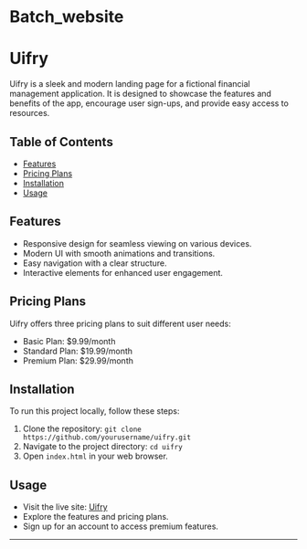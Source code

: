 # Batch_website


# Uifry

Uifry is a sleek and modern landing page for a fictional financial management application. It is designed to showcase the features and benefits of the app, encourage user sign-ups, and provide easy access to resources.

## Table of Contents

- [Features](#features)
- [Pricing Plans](#pricing-plans)
- [Installation](#installation)
- [Usage](#usage)

## Features

- Responsive design for seamless viewing on various devices.
- Modern UI with smooth animations and transitions.
- Easy navigation with a clear structure.
- Interactive elements for enhanced user engagement.

## Pricing Plans

Uifry offers three pricing plans to suit different user needs:

- Basic Plan: $9.99/month
- Standard Plan: $19.99/month
- Premium Plan: $29.99/month

## Installation

To run this project locally, follow these steps:

1. Clone the repository: `git clone https://github.com/yourusername/uifry.git`
2. Navigate to the project directory: `cd uifry`
3. Open `index.html` in your web browser.

## Usage

- Visit the live site: [Uifry]([https://batch-website.onrender.com/])
- Explore the features and pricing plans.
- Sign up for an account to access premium features.


---
